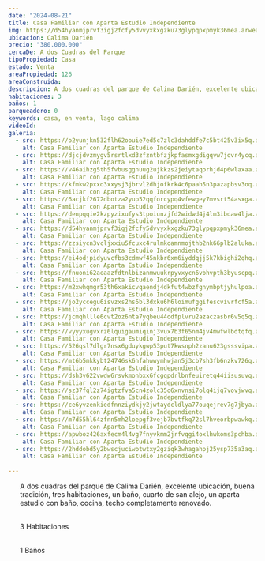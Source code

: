 ```yaml
---
date: "2024-08-21"
title: Casa Familiar con Aparta Estudio Independiente
img: https://d54hyanmjprvf3igj2fcfy5dvvyxkxgzku73glypqpxpmyk36mea.arweave.net/H3h8AaxL41LtBk6KIuOjrXF1XNlVP7MvD4Pu9mFb8wg
ubicacion: Calima Darién
precio: "380.000.000"
cercaDe: A dos Cuadras del Parque
tipoPropiedad: Casa
estado: Venta
areaPropiedad: 126
areaConstruida:
descripcion: A dos cuadras del parque de Calima Darién, excelente ubicación, buena tradición, tres habitaciones, un baño, cuarto de san alejo, un aparta estudio con baño, cocina, techo completamente renovado. 3 Habitaciones, 1 Baño
habitaciones: 3
baños: 1
parqueadero: 0
keywords: casa, en venta, lago calima
videoId: 
galeria:
  - src: https://o2yunjkn532flh62oouie7ed5c7zlc3dahddfe7c5bt425v3ix5q.arweave.net/drFGpU3u9FWf2nOognyD6L-Vi2MBxjKT4uhnzXa7Rfs
    alt: Casa Familiar con Aparta Estudio Independiente
  - src: https://djcjdvzmygv5rsrtlxd3zfzntbfzjkpfasmxgdigqvw7jqvr4ycq.arweave.net/GkSR1yzBq9jKM13HvJctmEuUqeUEmXMNBoVt9MKx5gU
    alt: Casa Familiar con Aparta Estudio Independiente
  - src: https://v46aihzg5th5fvbusggnuug2ujkkzs2jeiytaqorhjd4p6wlaxaa.arweave.net/rzwEHybsz9LUNJGM2lDaolSsy0kiMTBB0TpHx_rLBcA
    alt: Casa Familiar con Aparta Estudio Independiente
  - src: https://kfmkw2pxxo3xxysj3jbrvl2dhjofkrk4c6paah5n3pazapbsv3oq.arweave.net/UVirafe7t3viSdpDGq9DOlxVRVwXngAfrdvBkDwyrt0
    alt: Casa Familiar con Aparta Estudio Independiente
  - src: https://6acjkf2672dbotza2yup52qqforcypq4vfewgey7mvsrt54asxga.arweave.net/8ASVF17-hhdPINYo_uoQK6IsPhypSWMTH2VlGfeAlcw
    alt: Casa Familiar con Aparta Estudio Independiente
  - src: https://denpqqie2kzpyzixufys3tpoiunzjfd2widwd4j4lm3ibdaw4lja.arweave.net/GRr4QQTSsvxlF6FxLc3uRRuUlHqyB2HxPFs2gIwW4tI
    alt: Casa Familiar con Aparta Estudio Independiente
  - src: https://d54hyanmjprvf3igj2fcfy5dvvyxkxgzku73glypqpxpmyk36mea.arweave.net/H3h8AaxL41LtBk6KIuOjrXF1XNlVP7MvD4Pu9mFb8wg
    alt: Casa Familiar con Aparta Estudio Independiente
  - src: https://zzsiycn3vcljxxiu5fcuxc4rulmkoamnmojthb2nk66plb2aluka.arweave.net/zmSMCbuolpvdFOlFS4uRotinAY1jkzOHTVe89YdAXRQ
    alt: Casa Familiar con Aparta Estudio Independiente
  - src: https://ei4odjpidyuvcfbs3cdmwf45nkbr6xm6iyddqjj5k7kbighi2qhq.arweave.net/IjjhpegeKVEUMtiGyxedaoMfXZ5GBjglPVfUFBjo1A8
    alt: Casa Familiar con Aparta Estudio Independiente
  - src: https://fnuoni62aeaazfdtnlbizanmwuukrpyvxycn6vbhvpth3byuscpq.arweave.net/K2jmo9oBAAyUc2rCjIGstSiovxW-BN9UJ6vmfYcUkJ8
    alt: Casa Familiar con Aparta Estudio Independiente
  - src: https://m2xwhqmgr53th6xakicvqaendj4dkfut4wbzfgnymbptjyhulpoa.arweave.net/Zq9jwYaPdzP64FIFWACNGng1FpPlg5KZuGBfNOD0W9w
    alt: Casa Familiar con Aparta Estudio Independiente
  - src: https://jo2yccegu6isvzxs2hs6bl3dxku6h6loimufggifescvivrfcf5a.arweave.net/S7WBCIankSrm8tHl4K9juqnj-W5DKFMZBSSFVFYlEXo
    alt: Casa Familiar con Aparta Estudio Independiente
  - src: https://jcmqhllle6cvt2oz6nta7yqbeu44odfplvru2azaczasbr6v5q5q.arweave.net/SJkDrWsnhVnp2fNmD-IBJTnHDK9dY00DIBZBIMfV7Ds
    alt: Casa Familiar con Aparta Estudio Independiente
  - src: https://vyyyxugvxrz6lquigaumiqinj3vux7b3f65nm4jv4mwfwlbdtqfq.arweave.net/rjGL0NW8c-XCiDAoxEENTutL_DsvutZxNeMsWywjnAs
    alt: Casa Familiar con Aparta Estudio Independiente
  - src: https://526qsl7dlgr7nsx6gduykgwp53put7kwsnph2zanu623gsssvipa.arweave.net/7r0JL-NZo_bK_jDphRrP7t9J_VaTXn1kDae1s0pSqh4
    alt: Casa Familiar con Aparta Estudio Independiente
  - src: https://mt6b5mkkybt24746sk6hfahwwymhwjan5j3cb7sh3fb6nzkv726q.arweave.net/ZPwesUrAZ65_npK8coD2thh7JA3qdiD-R9lD5uVV_r0
    alt: Casa Familiar con Aparta Estudio Independiente
  - src: https://dsh3v622vwdw6rsvkmonbxx6fcgqpdrlbnfeuiretq44iisusuvq.arweave.net/HI-6-1qth29GVVMc0N7-KI0HjisLSkoiJJw5xCJUlSs
    alt: Casa Familiar con Aparta Estudio Independiente
  - src: https://sz37fql2z74igtzfva5cn4zolc35o6xnvnsi7olq4ijq7vovjwvq.arweave.net/lnfywXrP-INPJag6JvMuWLfXeu2rZI-5cOITD9XVTas
    alt: Casa Familiar con Aparta Estudio Independiente
  - src: https://ce6yvzenkiedfnnziydkjy2jwtaydcldlya77ouqejrev7g7jbya.arweave.net/ET2K5I1SCDK1uUYGpONJtMGBiWNeAf-6kCJiSvzfSHA
    alt: Casa Familiar con Aparta Estudio Independiente
  - src: https://m7d55hl64zfnn5mh2loepgf3vejb7bvtfkq72sl7hveorbpwawkq.arweave.net/Z8fenX7mStb1h9LcR5i7qRIfhrMqof1Jfz1I6IX2BZU
    alt: Casa Familiar con Aparta Estudio Independiente
  - src: https://apwboz426axfecm4l4vg7fnyvkmm2jrfvqgi4oxlhwkoms3pchba.arweave.net/A-wXZ5rwLlIJnF8qb5W4qpjNJiWsDI466z2U5ktvEcI
    alt: Casa Familiar con Aparta Estudio Independiente
  - src: https://2hddobd5y2bwscjuciwbtwtxy2gziqk3whagahpj25ysp735a3aq.arweave.net/0cY3BH3Gg2kJNBIsGdp3xo2UQVuxwGAd6ddxJ_99BsE
    alt: Casa Familiar con Aparta Estudio Independiente
  
---
```

<ul>
A dos cuadras del parque de Calima Darién, excelente ubicación, buena tradición, tres habitaciones, un baño, cuarto de san alejo, un aparta estudio con baño, cocina, techo completamente renovado. <br><br>

3 Habitaciones<br><br>

1 Baños
</ul>